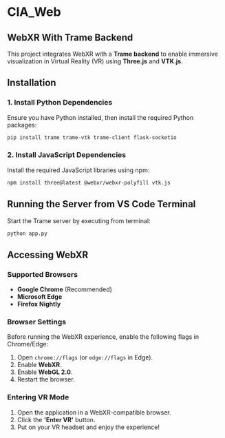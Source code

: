 # CIA_Web


## WebXR With Trame Backend

This project integrates WebXR with a **Trame backend** to enable immersive visualization in Virtual Reality (VR) using **Three.js** and **VTK.js**.

## Installation

### 1. Install Python Dependencies
Ensure you have Python installed, then install the required Python packages:
```sh
pip install trame trame-vtk trame-client flask-socketio
```

### 2. Install JavaScript Dependencies
Install the required JavaScript libraries using npm:
```sh
npm install three@latest @webxr/webxr-polyfill vtk.js
```

## Running the Server from VS Code Terminal

Start the Trame server by executing from terminal:
```sh
python app.py
```

## Accessing WebXR

### Supported Browsers
- **Google Chrome** (Recommended)
- **Microsoft Edge**
- **Firefox Nightly**

### Browser Settings
Before running the WebXR experience, enable the following flags in Chrome/Edge:
1. Open `chrome://flags` (or `edge://flags` in Edge).
2. Enable **WebXR**.
3. Enable **WebGL 2.0**.
4. Restart the browser.

### Entering VR Mode
1. Open the application in a WebXR-compatible browser.
2. Click the **'Enter VR'** button.
3. Put on your VR headset and enjoy the experience!
